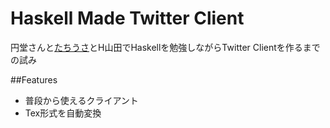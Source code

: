 Haskell Made Twitter Client
===========================
円堂さんと[たちうさ](https://twitter.com/tatyusa419)とH山田でHaskellを勉強しながらTwitter Clientを作るまでの試み

##Features
* 普段から使えるクライアント
* Tex形式を自動変換